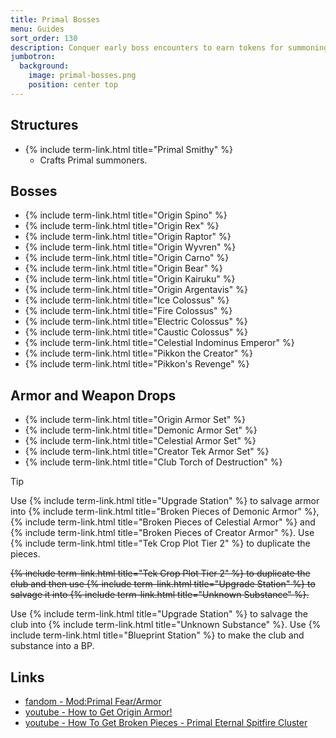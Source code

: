 ```yaml
---
title: Primal Bosses
menu: Guides
sort_order: 130
description: Conquer early boss encounters to earn tokens for summoning higher-tier bosses and reap rewards.
jumbotron:
  background:
    image: primal-bosses.png
    position: center top
---
```


## Structures

- {% include term-link.html title="Primal Smithy" %}
  - Crafts Primal summoners.

## Bosses

- {% include term-link.html title="Origin Spino" %}
- {% include term-link.html title="Origin Rex" %}
- {% include term-link.html title="Origin Raptor" %}
- {% include term-link.html title="Origin Wyvren" %}
- {% include term-link.html title="Origin Carno" %}
- {% include term-link.html title="Origin Bear" %}
- {% include term-link.html title="Origin Kairuku" %}
- {% include term-link.html title="Origin Argentavis" %}
- {% include term-link.html title="Ice Colossus" %}
- {% include term-link.html title="Fire Colossus" %}
- {% include term-link.html title="Electric Colossus" %}
- {% include term-link.html title="Caustic Colossus" %}
- {% include term-link.html title="Celestial Indominus Emperor" %}
- {% include term-link.html title="Pikkon the Creator" %}
- {% include term-link.html title="Pikkon's Revenge" %}


## Armor and Weapon Drops

- {% include term-link.html title="Origin Armor Set" %}
- {% include term-link.html title="Demonic Armor Set" %}
- {% include term-link.html title="Celestial Armor Set" %}
- {% include term-link.html title="Creator Tek Armor Set" %}
- {% include term-link.html title="Club Torch of Destruction" %}

<div class="markdown-alert markdown-alert-tip">
<p class="markdown-alert-title">Tip</p>
<p>Use {% include term-link.html title="Upgrade Station" %} to salvage armor into {% include term-link.html title="Broken Pieces of Demonic Armor" %}, {% include term-link.html title="Broken Pieces of Celestial Armor" %} and {% include term-link.html title="Broken Pieces of Creator Armor" %}. Use {% include term-link.html title="Tek Crop Plot Tier 2" %} to duplicate the pieces.</p>
<p><strike>{% include term-link.html title="Tek Crop Plot Tier 2" %} to duplicate the club and then use {% include term-link.html title="Upgrade Station" %} to salvage it into {% include term-link.html title="Unknown Substance" %}.</strike></p>
<p>Use {% include term-link.html title="Upgrade Station" %} to salvage the club into {% include term-link.html title="Unknown Substance" %}. Use {% include term-link.html title="Blueprint Station" %} to make the club and substance into a BP.</p>
</div>

## Links

- [fandom - Mod:Primal Fear/Armor](https://ark.fandom.com/wiki/Mod:Primal_Fear/Armor)
- [youtube - How to Get Origin Armor!](https://www.youtube.com/watch?v=BjIHss-7cec)
- [youtube - How To Get Broken Pieces - Primal Eternal Spitfire Cluster](https://www.youtube.com/watch?v=Leya50kUc8Q)